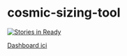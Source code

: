 # cosmic-sizing-tool


[![Stories in Ready](https://badge.waffle.io/cosmic-sizing-tool/cosmic-sizing-tool.svg?label=ready&title=Ready)](http://waffle.io/cosmic-sizing-tool/cosmic-sizing-tool)

[Dashboard ici](https://waffle.io/cosmic-sizing-tool/cosmic-sizing-tool)
